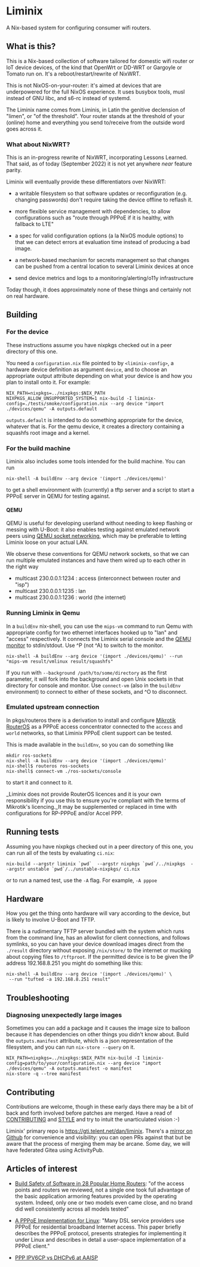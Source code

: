 # Liminix

A Nix-based system for configuring consumer wifi routers.

## What is this?

This is a Nix-based collection of software tailored for domestic wifi
router or IoT device devices, of the kind that OpenWrt or DD-WRT or
Gargoyle or Tomato run on. It's a reboot/restart/rewrite of NixWRT.

This is not NixOS-on-your-router: it's aimed at devices that are
underpowered for the full NixOS experience. It uses busybox tools,
musl instead of GNU libc, and s6-rc instead of systemd.

The Liminix name comes from Liminis, in Latin the genitive declension
of "limen", or "of the threshold". Your router stands at the threshold
of your (online) home and everything you send to/receive from the
outside word goes across it.

### What about NixWRT?

This is an in-progress rewrite of NixWRT, incorporating Lessons
Learned. That said, as of today (September 2022) it is not yet
anywhere _near_ feature parity.

Liminix will eventually provide these differentiators over NixWRT:

* a writable filesystem so that software updates or reconfiguration
  (e.g. changing passwords) don't require taking the device offline to
  reflash it.

* more flexible service management with dependencies, to allow
  configurations such as "route through PPPoE if it is healthy, with
  fallback to LTE"

* a spec for valid configuration options (a la NixOS module options)
  to that we can detect errors at evaluation time instead of producing
  a bad image.

* a network-based mechanism for secrets management so that changes can
  be pushed from a central location to several Liminix devices at once

* send device metrics and logs to a monitoring/alerting/o11y
  infrastructure

Today though, it does approximately none of these things and certainly
not on real hardware.


## Building

### For the device

These instructions assume you have nixpkgs checked out in a peer
directory of this one.

You need a `configuration.nix` file pointed to by `<liminix-config>`, a
hardware device definition as argument `device`, and to choose an
appropriate output attribute depending on what your device is and how
you plan to install onto it. For example:

    NIX_PATH=nixpkgs=../nixpkgs:$NIX_PATH NIXPKGS_ALLOW_UNSUPPORTED_SYSTEM=1 nix-build -I liminix-config=./tests/smoke/configuration.nix --arg device "import ./devices/qemu" -A outputs.default

`outputs.default` is intended to do something appropriate for the
device, whatever that is. For the qemu device, it creates a directory
containing a squashfs root image and a kernel.

### For the build machine

Liminix also includes some tools intended for the build machine. You can
run

    nix-shell -A buildEnv --arg device '(import ./devices/qemu)'

to get a shell environment with (currently) a tftp server and
a script to start a PPPoE server in QEMU for testing against.


#### QEMU

QEMU is useful for developing userland without needing to keep
flashing or messing with U-Boot: it also enables testing against
emulated network peers using [QEMU socket networking](https://wiki.qemu.org/Documentation/Networking#Socket),
which may be preferable to letting Liminix loose on your actual LAN.

We observe these conventions for QEMU network sockets, so that we can
run multiple emulated instances and have them wired up to each other
in the right way

* multicast 230.0.0.1:1234  : access (interconnect between router and "isp")
* multicast 230.0.0.1:1235  : lan
* multicast 230.0.0.1:1236  : world (the internet)

### Running Liminix in Qemu

In a `buildEnv` nix-shell, you can use the `mips-vm` command
to run Qemu with appropriate config for two ethernet interfaces
hooked up to "lan" and "access" respectively. It connects the Liminix
serial console and the [QEMU monitor](https://www.qemu.org/docs/master/system/monitor.html) to stdin/stdout. Use ^P (not ^A) to switch to the monitor.

    nix-shell -A buildEnv --arg device '(import ./devices/qemu)' --run "mips-vm result/vmlinux result/squashfs"

If you run with `--background /path/to/some/directory` as the first
parameter, it will fork into the background and open Unix sockets in
that directory for console and monitor.  Use `connect-vm` (also in the
`buildEnv` environment) to connect to either of these sockets, and ^O
to disconnect.

### Emulated upstream connection

In pkgs/routeros there is a derivation to install and configure
[Mikrotik RouterOS](https://mikrotik.com/software) as a PPPoE access
concentrator connected to the `access` and `world` networks, so that
Liminix PPPoE client support can be tested.

This is made available in the `buildEnv`, so you can do something like

    mkdir ros-sockets
    nix-shell -A buildEnv --arg device '(import ./devices/qemu)'
	nix-shell$ routeros ros-sockets
	nix-shell$ connect-vm ./ros-sockets/console

to start it and connect to it.

_Liminix does not provide RouterOS licences and it is your own
responsibility if you use this to ensure you're compliant with the
terms of Mikrotik's licencing._It may be supplemented or replaced in
time with configurations for RP-PPPoE and/or Accel PPP.

## Running tests

Assuming you have nixpkgs checked out in a peer directory of this one,
you can run all of the tests by evaluating `ci.nix`:

    nix-build --argstr liminix `pwd`  --argstr nixpkgs `pwd`/../nixpkgs  --argstr unstable `pwd`/../unstable-nixpkgs/ ci.nix

or to run a named test, use the `-A` flag. For example, `-A pppoe`


## Hardware

How you get the thing onto hardware will vary according to the device,
but is likely to involve U-Boot and TFTP.

There is a rudimentary TFTP server bundled with the system which runs
from the command line, has an allowlist for client connections, and
follows symlinks, so you can have your device download images direct
from the `./result` directory without exposing `/nix/store/` to the
internet or mucking about copying files to `/tftproot`. If the
permitted device is to be given the IP address 192.168.8.251 you might
do something like this:

    nix-shell -A buildEnv --arg device '(import ./devices/qemu)' \
	 --run "tufted -a 192.168.8.251 result"


## Troubleshooting

### Diagnosing unexpectedly large images

Sometimes you can add a package and it causes the image size to balloon
because it has dependencies on other things you didn't know about. Build the
`outputs.manifest` attribute, which is a json representation of the
filesystem, and you can run `nix-store --query` on it.

    NIX_PATH=nixpkgs=../nixpkgs:$NIX_PATH nix-build -I liminix-config=path/to/your/configuration.nix --arg device "import ./devices/qemu" -A outputs.manifest -o manifest
    nix-store -q --tree manifest


## Contributing

Contributions are welcome, though in these early days there may be a
bit of back and forth involved before patches are merged.  Have a read
of [CONTRIBUTING](CONTRIBUTING.md) and [STYLE](STYLE.md) and try to
intuit the unarticulated vision :-)

Liminix' primary repo is https://gti.telent.net/dan/liminix. There's a
[mirror on Github](https://github.com/telent/liminix) for convenience
and visibility: you can open PRs against that but be aware that the
process of merging them may be arcane. Some day, we will have
federated Gitea using ActivityPub.


## Articles of interest

* [Build Safety of Software in 28 Popular Home Routers](https://cyber-itl.org/assets/papers/2018/build_safety_of_software_in_28_popular_home_routers.pdf):
   "of the access points and routers we reviewed, not a single one
took full advantage of the basic application armoring features
provided by the operating system. Indeed, only one or two models even
came close, and no brand did well consistently across all models
tested"

* [A PPPoE Implementation for Linux](https://static.usenix.org/publications/library/proceedings/als00/2000papers/papers/full_papers/skoll/skoll_html/index.html): "Many DSL service providers use PPPoE for residential broadband Internet access. This paper briefly describes the PPPoE protocol, presents strategies for implementing it under Linux and describes in detail a user-space implementation of a PPPoE client."

* [PPP IPV6CP vs DHCPv6 at AAISP](https://www.revk.uk/2011/01/ppp-ipv6cp-vs-dhcpv6.html)
